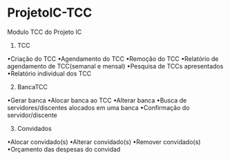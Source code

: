 # ProjetoIC-TCC
Modulo TCC do Projeto IC

1. TCC

•Criação do TCC
•Agendamento do TCC
•Remoção do TCC
•Relatório de agendamento de TCC(semanal e mensal)
•Pesquisa de TCCs apresentados
•Relatório individual dos TCC

2. BancaTCC

•Gerar banca
•Alocar banca ao TCC
•Alterar banca
•Busca de servidores/discentes alocados em uma banca
•Confirmação do servidor/discente

3. Convidados

•Alocar convidado(s)
•Alterar convidado(s)
•Remover convidado(s)
•Orçamento das despesas do convidad
